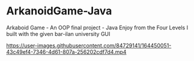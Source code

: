 # ArkanoidGame-Java
Arkaboid Game - An OOP final project - Java  Enjoy from the Four Levels I built with the given bar-ilan university GUI

https://user-images.githubusercontent.com/84729141/164450051-43c49ef4-7346-4d61-807a-256202cdf7d4.mp4
